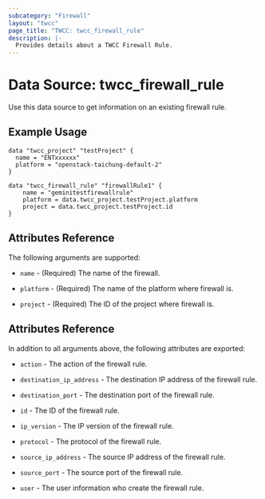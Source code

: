 ```yaml
---
subcategory: "Firewall"
layout: "twcc"
page_title: "TWCC: twcc_firewall_rule"
description: |-
  Provides details about a TWCC Firewall Rule.
---
```


# Data Source: twcc_firewall_rule

Use this data source to get information on an existing firewall rule.

## Example Usage

```hcl
data "twcc_project" "testProject" {
  name = "ENTxxxxxx"
  platform = "openstack-taichung-default-2"
}

data "twcc_firewall_rule" "firewallRule1" {
    name = "geminitestfirewallrule"
    platform = data.twcc_project.testProject.platform
    project = data.twcc_project.testProject.id
}
```

## Attributes Reference

The following arguments are supported:

* `name` - (Required) The name of the firewall.

* `platform` - (Required) The name of the platform where firewall is.

* `project` - (Required) The ID of the project where firewall is.

## Attributes Reference

In addition to all arguments above, the following attributes are exported:

* `action` - The action of the firewall rule.

* `destination_ip_address` - The destination IP address of the firewall rule.

* `destination_port` - The destination port of the firewall rule.

* `id` - The ID of the firewall rule.

* `ip_version` - The IP version of the firewall rule.

* `protocol` - The protocol of the firewall rule.

* `source_ip_address` - The source IP address of the firewall rule.

* `source_port` - The source port of the firewall rule.

* `user` - The user information who create the firewall rule.
